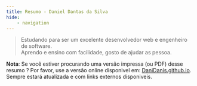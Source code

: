```yaml
---
title: Resumo - Daniel Dantas da Silva
hide:  
    - navigation
---
```


> Estudando para ser um excelente desenvolvedor web e engenheiro de software.<br>
> Aprendo e ensino com facilidade, gosto de ajudar as pessoa.

**Nota**: Se você estiver procurando uma versão impressa (ou PDF) desse resumo ?
Por favor, use a versão online disponivel em: [DaniDanis.github.io](https://DaniDanis.github.io). Sempre estará atualizada e com links externos disponiveis.

